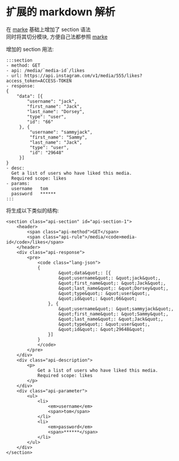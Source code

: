 # 扩展的 markdown 解析

在 [marke](https://github.com/chjj/markedd]) 基础上增加了 section 语法  
同时将其切分模块, 方便自己法都参照 [marke](https://github.com/chjj/markedd]) 

增加的 section 用法:

    :::section
    - method: GET
    - api: /media/`media-id`/likes
    - url: https://api.instagram.com/v1/media/555/likes?access_token=ACCESS-TOKEN
    - response:
    {
        "data": [{
            "username": "jack",
            "first_name": "Jack",
            "last_name": "Dorsey",
            "type": "user",
            "id": "66"
         }, {
             "username": "sammyjack",
             "first_name": "Sammy",
             "last_name": "Jack",
             "type": "user",
             "id": "29648"
         }]
    }
    - desc:
      Get a list of users who have liked this media.  
      Required scope: likes
    - params:
      username   tom
      password   ******
    :::

将生成以下类似的结构:

    <section class="api-section" id="api-section-1">
        <header>
            <span class="api-method">GET</span>
            <span class="api-rule">/media/<code>media-id</code>/likes</span>
        </header>
        <div class="api-response">
            <pre>
                <code class="lang-json">
                {
                        &quot;data&quot;: [{
                        &quot;username&quot;: &quot;jack&quot;,
                        &quot;first_name&quot;: &quot;Jack&quot;,
                        &quot;last_name&quot;: &quot;Dorsey&quot;,
                        &quot;type&quot;: &quot;user&quot;,
                        &quot;id&quot;: &quot;66&quot;
                    }, {
                        &quot;username&quot;: &quot;sammyjack&quot;,
                        &quot;first_name&quot;: &quot;Sammy&quot;,
                        &quot;last_name&quot;: &quot;Jack&quot;,
                        &quot;type&quot;: &quot;user&quot;,
                        &quot;id&quot;: &quot;29648&quot;
                    }]
                }
                </code>
            </pre>
        </div>
        <div class="api-description">
            <p>
                Get a list of users who have liked this media.
                Required scope: likes
            </p>
        </div>
        <div class="api-parameter">
            <ul>
                <li>
                    <em>username</em>
                    <span>tom</span>
                </li>
                <li>
                    <em>password</em>
                    <span>******</span>
                </li>
            </ul>
        </div>
    </section>